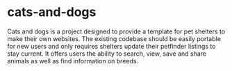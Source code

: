 # cats-and-dogs
Cats and dogs is a project designed to provide a template for pet shelters to make their own websites. The existing codebase should be easily portable for new users and only requires shelters update their petfinder listings to stay current. It offers users the ability to search, view, save and share animals as well as find information on breeds.
